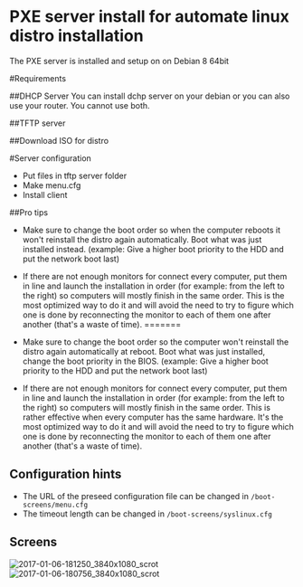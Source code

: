 # PXE server install for automate linux distro installation
The PXE server is installed and setup on on Debian 8 64bit

#Requirements 

##DHCP Server
You can install dchp server on your debian or you can also use your router. You cannot use both.

##TFTP server

##Download ISO for distro


#Server configuration

- Put files in tftp server folder
- Make menu.cfg
- Install client

##Pro tips

- Make sure to change the boot order so when the computer reboots it won't reinstall the distro again automatically. Boot what was just installed instead. (example: Give a higher boot priority to the HDD and put the network boot last)

- If there are not enough monitors for connect every computer, put them in line and launch the installation in order (for example: from the left to the right) so computers will mostly finish in the same order. This is the most optimized way to do it and will avoid the need to try to figure which one is done by reconnecting the monitor to each of them one after another (that's a waste of time).
=======
- Make sure to change the boot order so the computer won't reinstall the distro again automatically at reboot. Boot what was just installed, change the boot priority in the BIOS. (example: Give a higher boot priority to the HDD and put the network boot last)
- If there are not enough monitors for connect every computer, put them in line and launch the installation in order (for example: from the left to the right) so computers will mostly finish in the same order. This is rather effective when every computer has the same hardware. It's the most optimized way to do it and will avoid the need to try to figure which one is done by reconnecting the monitor to each of them one after another (that's a waste of time).

## Configuration hints

- The URL of the preseed configuration file can be changed in `/boot-screens/menu.cfg`
- The timeout length can be changed in `/boot-screens/syslinux.cfg`

## Screens

![2017-01-06-181250_3840x1080_scrot](https://cloud.githubusercontent.com/assets/6194072/21755778/a75b0f1c-d5e6-11e6-8058-8399265a38f6.png)
![2017-01-06-180756_3840x1080_scrot](https://cloud.githubusercontent.com/assets/6194072/21755779/a84669f8-d5e6-11e6-871b-c95c3cbeefe7.png)